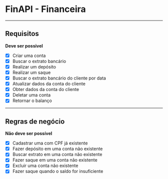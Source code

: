 # FinAPI - Financeira

---

## Requisitos

**Deve ser possivel**

- [x] Criar uma conta
- [x] Buscar o extrato bancário
- [x] Realizar um depósito
- [x] Realizar um saque
- [x] Buscar o extrato bancário do cliente por data
- [x] Atualizar dados da conta do cliente
- [x] Obter dados da conta do cliente
- [x] Deletar uma conta
- [x] Retornar o balanço

---

## Regras de negócio

**Não deve ser possível**

- [x] Cadastrar uma com CPF já existente
- [x] Fazer depósito em uma conta não existente
- [x] Buscar extrato em uma conta não existente
- [x] Fazer saque em uma conta não existente
- [x] Excluir uma conta não existente
- [x] Fazer saque quando o saldo for insuficiente

